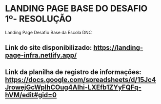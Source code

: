 # LANDING PAGE BASE DO DESAFIO 1º- RESOLUÇÃO
Landing Page Desafio Base da Escola DNC

## Link do site disponibilizado: https://landing-page-infra.netlify.app/
## Link da planilha de registro de informações: https://docs.google.com/spreadsheets/d/15Jc4JrowejGcWplhCOug4Alhi-LXEfb1ZYyFQFq-hVM/edit#gid=0 
